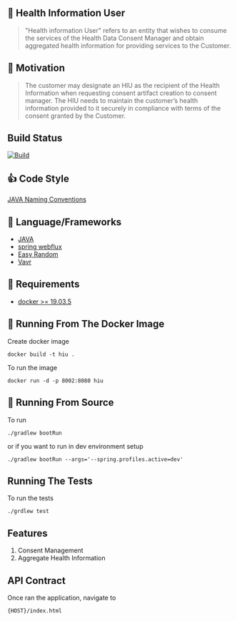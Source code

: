 ## :hospital: Health Information User

> "Health information User" refers to an entity that wishes to consume the
>  services of the Health Data Consent Manager and obtain aggregated health
>  information for providing services to the Customer.

## :muscle: Motivation

> The customer may designate an HIU as the recipient of the Health Information when
> requesting consent artifact creation to consent manager. The HIU needs to maintain the
> customer’s health information provided to it securely in compliance with terms of the
> consent granted by the Customer.

## Build Status

[![Build](https://github.com/ProjectEKA/health-information-user/workflows/HIU%20master%20build/badge.svg)](https://github.com/ProjectEKA/hip-service/actions)

## :+1: Code Style

[JAVA Naming Conventions](https://google.github.io/styleguide/javaguide.html)

## :tada: Language/Frameworks

-   [JAVA](https://docs.microsoft.com/en-us/dotnet/csharp/language-reference/)
-   [spring webflux](https://docs.microsoft.com/en-us/aspnet/core/?view=aspnetcore-3.1)
-   [Easy Random](https://github.com/j-easy/easy-random)
-   [Vavr](https://www.vavr.io/vavr-docs/)

## :checkered_flag: Requirements

-   [docker >= 19.03.5](https://www.docker.com/)

## :whale: Running From The Docker Image

Create docker image

```
docker build -t hiu .
```

To run the image

```
docker run -d -p 8002:8080 hiu
```

## :rocket: Running From Source
To run

```
./gradlew bootRun
```

or if you want to run in dev environment setup
```
./gradlew bootRun --args='--spring.profiles.active=dev'
```

## Running The Tests

To run the tests
```
./grdlew test
```

## Features

1.  Consent Management
2.  Aggregate Health Information

## API Contract

Once ran the application, navigate to

```alpha
{HOST}/index.html
```